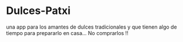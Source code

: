 # Dulces-Patxi
una app para los amantes de dulces tradicionales y que tienen algo de tiempo para prepararlo en casa... No comprarlos !!
